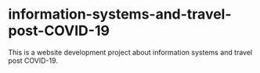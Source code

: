 # information-systems-and-travel-post-COVID-19
This is a website development project about information systems and travel post COVID-19.
